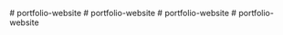 

#   p o r t f o l i o - w e b s i t e  
 #   p o r t f o l i o - w e b s i t e  
 #   p o r t f o l i o - w e b s i t e  
 #   p o r t f o l i o - w e b s i t e  
 